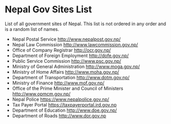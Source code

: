 # Nepal Gov Sites List
List of all government sites of Nepal. This list is not ordered in any order and is a random list of names.

* Nepal Postal Service
http://www.nepalpost.gov.np/
* Nepal Law Commission
http://www.lawcommission.gov.np/
* Office of Company Registrar
http://ocr.gov.np/
* Department of Foreign Employment
http://dofe.gov.np/
* Public Service Commission
http://www.psc.gov.np/
* Ministry of General Administration
http://www.moga.gov.np/
* Ministry of Home Affairs
http://www.moha.gov.np/
* Department of Transportation
http://www.dotm.gov.np/
* Ministry of Finance
http://www.mof.gov.np/
* Office of the Prime Minister and Council of Ministers
http://www.opmcm.gov.np/
* Nepal Police
https://www.nepalpolice.gov.np/
* Tax Payer Portal
https://taxpayerportal.ird.gov.np
* Department of Education
http://www.doe.gov.np/
* Department of Roads
http://www.dor.gov.np
